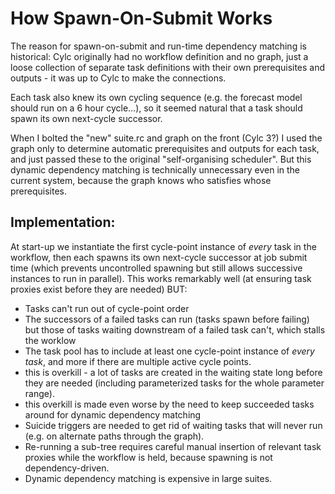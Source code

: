 # How Spawn-On-Submit Works

The reason for spawn-on-submit and run-time dependency matching is historical:
Cylc originally had no workflow definition and no graph, just a loose
collection of separate task definitions with their own prerequisites and
outputs - it was up to Cylc to make the connections.

Each task also knew its own cycling sequence (e.g. the forecast model should
run on a 6 hour cycle...), so it seemed natural that a task should spawn its
own next-cycle successor.

When I bolted the "new" suite.rc and graph on the front (Cylc 3?) I used the
graph only to determine automatic prerequisites and outputs for each task, and
just passed these to the original "self-organising scheduler". But this dynamic
dependency matching is technically unnecessary even in the current system,
because the graph knows who satisfies whose prerequisites. 

## Implementation:

At start-up we instantiate the first cycle-point instance of *every* task in
the workflow, then each spawns its own next-cycle successor at job submit time
(which prevents uncontrolled spawning but still allows successive instances to
run in parallel). This works remarkably well (at ensuring task proxies exist
before they are needed) BUT:
- Tasks can't run out of cycle-point order
- The successors of a failed tasks can run (tasks spawn before failing) but
  those of tasks waiting downstream of a failed task can't, which stalls the
  worklow
- The task pool has to include at least one cycle-point instance of *every
  task*, and more if there are multiple active cycle points.
 - this is overkill - a lot of tasks are created in the waiting state long
   before they are needed (including parameterized tasks for the whole
   parameter range).
 - this overkill is made even worse by the need to keep succeeded tasks around
   for dynamic dependency matching
- Suicide triggers are needed to get rid of waiting tasks that will never run
  (e.g. on alternate paths through the graph).
- Re-running a sub-tree requires careful manual insertion of relevant task
  proxies while the workflow is held, because spawning is not
  dependency-driven.
- Dynamic dependency matching is expensive in large suites.

